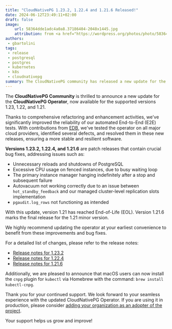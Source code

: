 ```yaml
---
title: "CloudNativePG 1.23.2, 1.22.4 and 1.21.6 Released!"
date: 2024-06-12T23:49:11+02:00
draft: false
image:
    url: 58364dde1adc4a0a8.37186404-2048x1445.jpg
    attribution: from <a href="https://wordpress.org/photos/photo/58364dde1a/">Saurabh</a>
authors:
 - gbartolini
tags:
 - release
 - postgresql
 - postgres
 - kubernetes
 - k8s
 - cloudnativepg
summary: The CloudNativePG community has released a new update for the supported 1.23, 1.22 and 1.21 versions of the CloudNativePG operator. Version 1.21 has reached End-of-Life (EOL).
---
```

The **CloudNativePG Community** is thrilled to announce a new update for the
**CloudNativePG Operator**, now available for the supported versions 1.23,
1.22, and 1.21.

Thanks to comprehensive refactoring and enhancement activities, we've
significantly improved the reliability of our automated End-to-End (E2E) tests.
With contributions from [EDB](https://enterprisedb.com), we've tested the
operator on all major cloud providers, identified several defects, and resolved
them in these new releases, ensuring a more stable and resilient software.

**Versions 1.23.2, 1.22.4, and 1.21.6** are patch releases that contain crucial
bug fixes, addressing issues such as:

- Unnecessary reloads and shutdowns of PostgreSQL
- Excessive CPU usage on fenced instances, due to busy waiting loop
- The primary instance manager hanging indefinitely after a stop and subsequent
  failure
- Autovacuum not working correctly due to an issue between
  `hot_standby_feedback` and our managed cluster-level replication slots
  implementation
- `pgaudit.log_rows` not functioning as intended

With this update, version 1.21 has reached End-of-Life (EOL). Version 1.21.6
marks the final release for the 1.21 minor version.

We highly recommend updating the operator at your earliest convenience to
benefit from these improvements and bug fixes.

For a detailed list of changes, please refer to the release notes:

- [Release notes for 1.23.2](https://cloudnative-pg.io/documentation/1.23/release_notes/v1.23/)
- [Release notes for 1.22.4](https://cloudnative-pg.io/documentation/1.22/release_notes/v1.22/)
- [Release notes for 1.21.6](https://cloudnative-pg.io/documentation/1.21/release_notes/v1.21/)

Additionally, we are pleased to announce that macOS users can now install the
`cnpg` plugin for `kubectl` via Homebrew with the command: `brew install
kubectl-cnpg`.

Thank you for your continued support. We look forward to your seamless
experience with the updated CloudNativePG Operator.
If you are using it in production, please consider
[adding your organization as an adopter of the project](https://github.com/cloudnative-pg/cloudnative-pg/blob/main/ADOPTERS.md).

Your support helps us grow and improve!

<!--
# About CloudNativePG

[CloudNativePG](https://cloudnative-pg.io) stands as a groundbreaking
open-source Kubernetes Operator designed explicitly for PostgreSQL workloads.
Seamlessly orchestrating the entire life cycle of a PostgreSQL cluster,
CloudNativePG takes charge from bootstrapping and configuration to ensuring
high availability, connection routing, and comprehensive backup and disaster
recovery mechanisms.
Leveraging PostgreSQL's native streaming replication, CloudNativePG efficiently
distributes data across pods, nodes, and zones, using standard Kubernetes
patterns. This enables seamless scaling of replicas in a Kubernetes-native
manner, with the operator autonomously and safely reconfiguring replication as
needed.
Originally conceived and supported by [EDB](https://www.enterprisedb.com/),
CloudNativePG represents a paradigm shift in managing PostgreSQL workloads
within Kubernetes environments.

-->
<!--
Tweet
Excited to announce the release of #CloudNativePG versions 1.23.2, 1.22.4, and 1.21.6! 🚀

Update now for better stability and resilience. Check out the enhancements and changes!

Learn more: https://cloudnative-pg.io/blog/cloudnative-pg-1-23.2-released/!

#PostgreSQL #operator #Kubernetes #databases #postgres

--->
